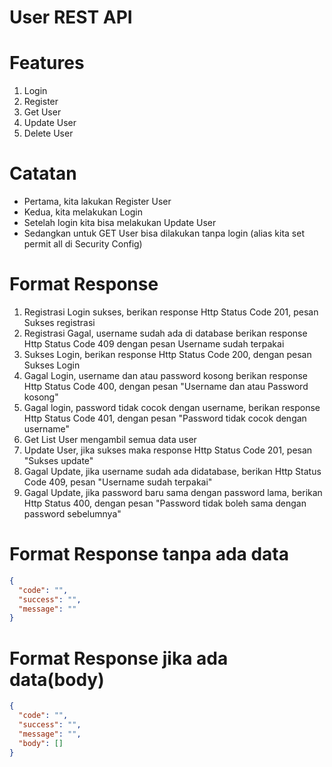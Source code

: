 # User REST API

# Features

1. Login
2. Register
3. Get User
4. Update User
5. Delete User

# Catatan

- Pertama, kita lakukan Register User
- Kedua, kita melakukan Login
- Setelah login kita bisa melakukan Update User
- Sedangkan untuk GET User bisa dilakukan tanpa login (alias kita set permit all di Security Config)

# Format Response

1. Registrasi Login sukses, berikan response Http Status Code 201, pesan Sukses registrasi
2. Registrasi Gagal, username sudah ada di database berikan response Http Status Code 409 dengan pesan Username sudah terpakai 
3. Sukses Login, berikan response Http Status Code 200, dengan pesan Sukses Login 
4. Gagal Login, username dan atau password kosong berikan response Http Status Code 400, dengan pesan "Username dan atau Password kosong"
5. Gagal login, password tidak cocok dengan username, berikan response Http Status Code 401, dengan pesan "Password tidak cocok dengan username"
6. Get List User mengambil semua data user
7. Update User, jika sukses maka response Http Status Code 201, pesan "Sukses update"
8. Gagal Update, jika username sudah ada didatabase, berikan Http Status Code 409, pesan "Username sudah terpakai"
9. Gagal Update, jika password baru sama dengan password lama, berikan Http Status 400, dengan pesan "Password tidak boleh sama dengan password sebelumnya"

# Format Response tanpa ada data

```json
{
  "code": "",
  "success": "",
  "message": ""
}
```

# Format Response jika ada data(body)

```json
{
  "code": "",
  "success": "",
  "message": "",
  "body": []
}
```